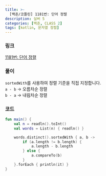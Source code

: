 ```yaml
---
title: >-
  [백준/코틀린] 1181번: 단어 정렬
description: 실버 5
categories: [백준, CLASS 2]
tags: [kotlin, 문자열 정렬]
---
```


### 링크
[1181번: 단어 정렬](https://www.acmicpc.net/problem/1181)

### 풀이
`sortedWith`를 사용하여 정렬 기준을 직접 지정합니다.\
`a - b` -> 오름차순 정렬\
`b - a` -> 내림차순 정렬

### 코드
```kotlin
fun main() {
    val n = readln().toInt()
    val words = List(n) { readln() }

    words.distinct().sortedWith { a, b ->
        if (a.length != b.length) {
            a.length - b.length
        } else {
            a.compareTo(b)
        }
    }.forEach { println(it) }
}

```
